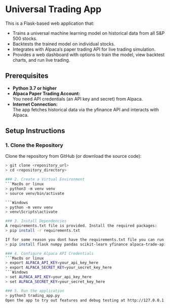 # Universal Trading App

This is a Flask-based web application that:
- Trains a universal machine learning model on historical data from all S&P 500 stocks.
- Backtests the trained model on individual stocks.
- Integrates with Alpaca’s paper trading API for live trading simulation.
- Provides a web dashboard with options to train the model, view backtest charts, and run live trading.

## Prerequisites

- **Python 3.7 or higher**  
- **Alpaca Paper Trading Account:**  
  You need API credentials (an API key and secret) from Alpaca.  
- **Internet Connection:**  
  The app fetches historical data via the yfinance API and interacts with Alpaca.

## Setup Instructions

### 1. Clone the Repository

Clone the repository from GitHub (or download the source code):

```bash
> git clone <repository_url>
> cd <repository_directory>

### 2. Create a Virtual Environment
```MacOs or linux
> python3 -m venv venv
> source venv/bin/activate

```Windows
> python -m venv venv
> venv\Scripts\activate

### 3. Install Dependencies
A requirements.txt file is provided. Install the required packages:
> pip install -r requirements.txt

If for some reason you dont have the requirements.txt file you can run: 
> pip install flask numpy pandas scikit-learn yfinance alpaca-trade-api plotly

### 4. Configure Alpaca API Credentials
```MacOs or linux
> export ALPACA_API_KEY=your_api_key_here
> export ALPACA_SECRET_KEY=your_secret_key_here
```Windows
> set ALPACA_API_KEY=your_api_key_here
> set ALPACA_SECRET_KEY=your_secret_key_here

### 5. Run the application
> python3 trading_app.py
Open the app to try out features and debug testing at http://127.0.0.1:5000 in your web browser

